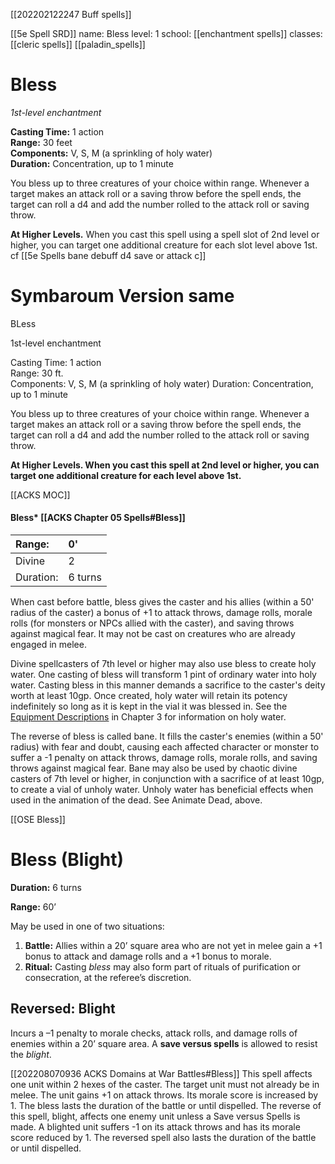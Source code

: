 [[202202122247 Buff spells]]

[[5e Spell SRD]]
name: Bless
level: 1
school: [[enchantment spells]]
classes: [[cleric spells]]
         [[paladin_spells]]

# Bless 
_1st-level enchantment_ 

**Casting Time:** 1 action   
**Range:** 30 feet   
**Components:** V, S, M (a sprinkling of holy water)    
**Duration:** Concentration, up to 1 minute 

You bless up to three creatures of your choice within range. Whenever a target makes an attack roll or a saving throw before the spell ends, the target can roll a d4 and add the number rolled to the attack roll or saving throw. 

**At Higher Levels.** When you cast this spell using a spell slot of 2nd level or higher, you can target one additional creature for each slot level above 1st. 
cf [[5e Spells bane debuff d4 save or attack c]]

# Symbaroum Version same


BLess

1st-level enchantment

Casting Time: 1 action  
Range: 30 ft.  
Components: V, S, M (a sprinkling of holy water) 
Duration: Concentration, up to 1 minute

You bless up to three creatures of your choice within range. Whenever a target makes an attack roll or a saving throw before the spell ends, the target can roll a d4 and add the number rolled to the attack roll or saving throw.

**At Higher Levels. When you cast this spell at 2nd level or higher, you can target one additional creature for each level above 1st.**

[[ACKS MOC]]



#### Bless* [[ACKS Chapter 05 Spells#Bless]]

| Range:    | 0'      |
|:--------- |:------- |
| Divine    | 2       |
| Duration: | 6 turns |

When cast before battle, bless gives the caster and his allies (within a 50' radius of the caster) a bonus of +1 to attack throws, damage rolls, morale rolls (for monsters or NPCs allied with the caster), and saving throws against magical fear. It may not be cast on creatures who are already engaged in melee.

Divine spellcasters of 7th level or higher may also use bless to create holy water. One casting of bless will transform 1 pint of ordinary water into holy water. Casting bless in this manner demands a sacrifice to the caster's deity worth at least 10gp. Once created, holy water will retain its potency indefinitely so long as it is kept in the vial it was blessed in. See the [Equipment Descriptions](ACKS%20Chapter%2003%20Equipment.md#equipment-descriptions) in Chapter 3 for information on holy water.

The reverse of bless is called bane. It fills the caster's enemies (within a 50' radius) with fear and doubt, causing each affected character or monster to suffer a -1 penalty on attack throws, damage rolls, morale rolls, and saving throws against magical fear. Bane may also be used by chaotic divine casters of 7th level or higher, in conjunction with a sacrifice of at least 10gp, to create a vial of unholy water. Unholy water has beneficial effects when used in the animation of the dead. See Animate Dead, above.

[[OSE Bless]]
# Bless (Blight)

**Duration:** 6 turns

**Range:** 60’

May be used in one of two situations:

1.  **Battle:** Allies within a 20’ square area who are not yet in melee gain a +1 bonus to attack and damage rolls and a +1 bonus to morale.
2.  **Ritual:** Casting _bless_ may also form part of rituals of purification or consecration, at the referee’s discretion.

## Reversed: Blight

Incurs a –1 penalty to morale checks, attack rolls, and damage rolls of enemies within a 20’ square area. A **save versus spells** is allowed to resist the _blight_.


[[202208070936 ACKS Domains at War Battles#Bless]]
This spell affects one unit within 2 hexes of the caster. The target unit must not already be in melee. The unit gains +1 on attack throws. Its morale score is increased by 1. The bless lasts the duration of the battle or until dispelled. The reverse of this spell, blight, affects one enemy unit unless a Save versus Spells is made. A blighted unit suffers -1 on its attack throws and has its morale score reduced by 1. The reversed spell also lasts the duration of the battle or until dispelled.